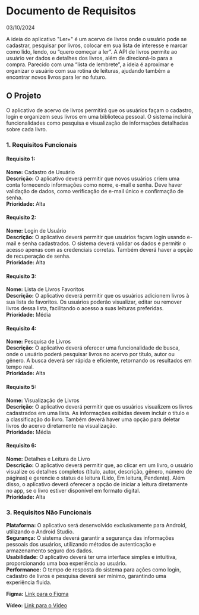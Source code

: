 <p align="center">
  <h1>Documento de Requisitos</h1>
  <p>03/10/2024</p>
</p>

<p>A ideia do aplicativo "Ler+" é um acervo de livros onde o usuário pode se cadastrar, pesquisar por livros, 
colocar em sua lista de interesse e marcar como lido, lendo, ou “quero começar a ler”. A API de livros 
permite ao usuário ver dados e detalhes dos livros, além de direcioná-lo para a compra. Parecido com uma 
“lista de lembrete”, a ideia é aproximar e organizar o usuário com sua rotina de leituras, ajudando também a 
encontrar novos livros para ler no futuro.</p>

<h2>O Projeto</h2>
<p>O aplicativo de acervo de livros permitirá que os usuários façam o cadastro, login e organizem seus 
livros em uma biblioteca pessoal. O sistema incluirá funcionalidades como pesquisa e visualização de 
informações detalhadas sobre cada livro.</p>

<h3>1. Requisitos Funcionais</h3>

<h4>Requisito 1:</h4>
<p><strong>Nome:</strong> Cadastro de Usuário <br>
<strong>Descrição:</strong> O aplicativo deverá permitir que novos usuários criem uma conta fornecendo informações como nome, e-mail e senha. Deve haver validação de dados, como verificação de e-mail único e confirmação de senha. <br>
<strong>Prioridade:</strong> Alta</p>

<h4>Requisito 2:</h4>
<p><strong>Nome:</strong> Login de Usuário <br>
<strong>Descrição:</strong> O aplicativo deverá permitir que usuários façam login usando e-mail e senha cadastrados. O sistema deverá validar os dados e permitir o acesso apenas com as credenciais corretas. Também deverá haver a opção de recuperação de senha. <br>
<strong>Prioridade:</strong> Alta</p>

<h4>Requisito 3:</h4>
<p><strong>Nome:</strong> Lista de Livros Favoritos <br>
<strong>Descrição:</strong> O aplicativo deverá permitir que os usuários adicionem livros à sua lista de favoritos. Os usuários poderão visualizar, editar ou remover livros dessa lista, facilitando o acesso a suas leituras preferidas. <br>
<strong>Prioridade:</strong> Média</p>

<h4>Requisito 4:</h4>
<p><strong>Nome:</strong> Pesquisa de Livros <br>
<strong>Descrição:</strong> O aplicativo deverá oferecer uma funcionalidade de busca, onde o usuário poderá pesquisar livros no acervo por título, autor ou gênero. A busca deverá ser rápida e eficiente, retornando os resultados em tempo real. <br>
<strong>Prioridade:</strong> Alta</p>

<h4>Requisito 5:</h4>
<p><strong>Nome:</strong> Visualização de Livros <br>
<strong>Descrição:</strong> O aplicativo deverá permitir que os usuários visualizem os livros cadastrados em uma lista. As informações exibidas devem incluir o título e a classificação do livro. Também deverá haver uma opção para deletar livros do acervo diretamente na visualização. <br>
<strong>Prioridade:</strong> Média</p>

<h4>Requisito 6:</h4>
<p><strong>Nome:</strong> Detalhes e Leitura de Livro <br>
<strong>Descrição:</strong> O aplicativo deverá permitir que, ao clicar em um livro, o usuário visualize os detalhes completos (título, autor, descrição, gênero, número de páginas) e gerencie o status de leitura (Lido, Em leitura, Pendente). Além disso, o aplicativo deverá oferecer a opção de iniciar a leitura diretamente no app, se o livro estiver disponível em formato digital. <br>
<strong>Prioridade:</strong> Alta</p>

<h3>3. Requisitos Não Funcionais</h3>
<p><strong>Plataforma:</strong> O aplicativo será desenvolvido exclusivamente para Android, utilizando o Android Studio. <br>
<strong>Segurança:</strong> O sistema deverá garantir a segurança das informações pessoais dos usuários, utilizando métodos de autenticação e armazenamento seguro dos dados. <br>
<strong>Usabilidade:</strong> O aplicativo deverá ter uma interface simples e intuitiva, proporcionando uma boa experiência ao usuário. <br>
<strong>Performance:</strong> O tempo de resposta do sistema para ações como login, cadastro de livros e pesquisa deverá ser mínimo, garantindo uma experiência fluida.</p>

<p><strong>Figma:</strong> <a href="https://www.figma.com/design/BYCfQU6MonDQHw3THJKk69/Mobile?node-id=0-1&t=Mr4ptsejNgSO0g5m-1">Link para o Figma</a></p>
<p><strong>Vídeo:</strong> <a href="">Link para o Vídeo</a></p>



